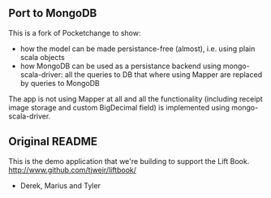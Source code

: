 ## Port to MongoDB ##

This is a fork of Pocketchange to show:

 * how the model can be made persistance-free (almost), i.e. using plain scala objects
 * how MongoDB can be used as a persistance backend using mongo-scala-driver: all the queries to DB that where using Mapper are replaced by queries to MongoDB

The app is not using Mapper at all and all the functionality (including receipt image storage and custom BigDecimal field) is implemented using mongo-scala-driver.

## Original README ##
This is the demo application that we're building to support the Lift Book.
http://www.github.com/tjweir/liftbook/


- Derek, Marius and Tyler
